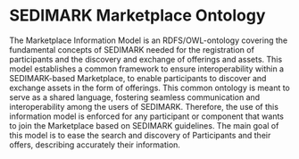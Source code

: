 # SEDIMARK Marketplace Ontology  

The Marketplace Information Model is an RDFS/OWL-ontology covering the fundamental concepts of SEDIMARK needed for the registration of participants and the discovery and exchange of offerings and assets. This model establishes a common framework to ensure interoperability within a SEDIMARK-based Marketplace, to enable participants to discover and exchange assets in the form of offerings.
This common ontology is meant to serve as a shared language, fostering seamless communication and interoperability among the users of SEDIMARK. Therefore, the use of this information model is enforced for any participant or component that wants to join the Marketplace based on SEDIMARK guidelines. The main goal of this model is to ease the search and discovery of Participants and their offers, describing accurately their information.
  
